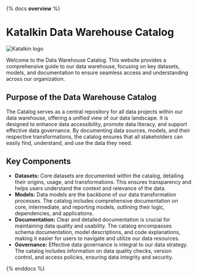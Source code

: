 {% docs __overview__ %}

# Katalkin Data Warehouse Catalog

![Katalkin logo](https://content.inzhenerka-cloud.com/assets/art/katalkin-logo.png)

Welcome to the Data Warehouse Catalog.
This website provides a comprehensive guide to our data warehouse, focusing on key datasets, models,
and documentation to ensure seamless access and understanding across our organization.

## Purpose of the Data Warehouse Catalog
The Catalog serves as a central repository for all data projects within our data warehouse,
offering a unified view of our data landscape.
It is designed to enhance data accessibility, promote data literacy, and support effective data governance.
By documenting data sources, models, and their respective transformations, the catalog ensures that
all stakeholders can easily find, understand, and use the data they need.

## Key Components

- **Datasets:** Core datasets are documented within the catalog, detailing their origins, usage, and transformations.
This ensures transparency and helps users understand the context and relevance of the data.
- **Models:** Data models are the backbone of our data transformation processes.
The catalog includes comprehensive documentation on core, intermediate, and reporting models,
outlining their logic, dependencies, and applications.
- **Documentation:** Clear and detailed documentation is crucial for maintaining data quality and usability.
The catalog encompasses schema documentation, model descriptions, and code explanations,
making it easier for users to navigate and utilize our data resources.
- **Governance:** Effective data governance is integral to our data strategy.
The catalog includes information on data quality checks, version control, and access policies, ensuring data integrity and security.

{% enddocs %}